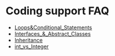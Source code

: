 # Coding support FAQ

- [Loops&Conditional_Statements](../item/LOOPS_&_CONDITIONAL_STATEMENTS.md)
- [Interfaces_&_Abstract_Classes](../item/INTERFACES_ABSTRACT_CLASSES.md)
- [Inheritance](../item/INHERITANCE.md)
- [int_vs_Integer](../item/INTEGER_VS_INT.md)
